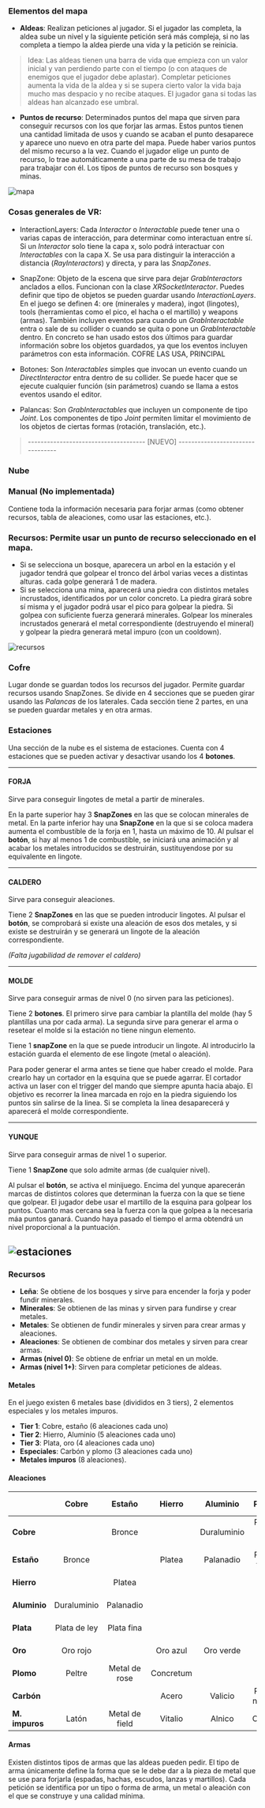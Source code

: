 ### Elementos del mapa

- **Aldeas**: Realizan peticiones al jugador. Si el jugador las completa, la aldea sube un nivel y la siguiente petición será más compleja, si no las completa a tiempo la aldea pierde una vida y la petición se reinicia.
>Idea: Las aldeas tienen una barra de vida que empieza con un valor inicial y van perdiendo parte con el tiempo (o con ataques de enemigos que el jugador debe aplastar). Completar peticiones aumenta la vida de la aldea y si se supera cierto valor la vida baja mucho mas despacio y no recibe ataques. El jugador gana si todas las aldeas han alcanzado ese umbral.

- **Puntos de recurso**: Determinados puntos del mapa que sirven para conseguir recursos con los que forjar las armas. Estos puntos tienen una cantidad limitada de usos y cuando se acaban el punto desaparece y aparece uno nuevo en otra parte del mapa. Puede haber varios puntos del mismo recurso a la vez.
Cuando el jugador elige un punto de recurso, lo trae automáticamente a una parte de su mesa de trabajo para trabajar con él.
Los tipos de puntos de recurso son bosques y minas.

![mapa](images/mapa.png "Mapa") 

### Cosas generales de VR:

- InteractionLayers: Cada *Interactor* o *Interactable* puede tener una o varias capas de interacción, para determinar como interactuan entre sí. Si un *Interactor* solo tiene la capa x, solo podrá interactuar con *Interactables* con la capa X. Se usa para distinguir la interacción a distancia (*RayInteractors*) y directa, y para las *SnapZones*.

- SnapZone: Objeto de la escena que sirve para dejar *GrabInteractors* anclados a ellos. Funcionan con la clase *XRSocketInteractor*. Puedes definir que tipo de objetos se pueden guardar usando *InteractionLayers*. En el juego se definen 4: ore (minerales y madera), ingot (lingotes), tools (herramientas como el pico, el hacha o el martillo) y weapons (armas). También incluyen eventos para cuando un *GrabInteractable* entra o sale de su collider o cuando se quita o pone un *GrabInteractable* dentro. En concreto se han usado estos dos últimos para guardar información sobre los objetos guardados, ya que los eventos incluyen parámetros con esta información. COFRE LAS USA, PRINCIPAL

- Botones: Son *Interactables* simples que invocan un evento cuando un *DirectInteractor* entra dentro de su collider. Se puede hacer que se ejecute cualquier función (sin parámetros) cuando se llama a estos eventos usando el editor.

- Palancas: Son *GrabInteractables* que incluyen un componente de tipo *Joint*. Los componentes de tipo *Joint* permiten limitar el movimiento de los objetos de ciertas formas (rotación, translación, etc.).



> ------------------------------------- [NUEVO] ---------------------------------
### Nube

### Manual (No implementada) 

Contiene toda la información necesaria para forjar armas (como obtener recursos, tabla de aleaciones, como usar las estaciones, etc.).

### Recursos: Permite usar un punto de recurso seleccionado en el mapa.

 - Si se selecciona un bosque, aparecera un arbol en la estación y el jugador tendrá que golpear el tronco del árbol varias veces a distintas alturas. cada golpe generará 1 de madera.
 - Si se selecciona una mina, aparecerá una piedra con distintos metales incrustados, identificados por un color concreto. La piedra girará sobre sí misma y el jugador podrá usar el pico para golpear la piedra. Si golpea con suficiente fuerza generará minerales. Golpear los minerales incrustados generará el metal correspondiente (destruyendo el mineral) y golpear la piedra generará metal impuro (con un cooldown).

![recursos](images/recursos.png "recursos") 

### Cofre

Lugar donde se guardan todos los recursos del jugador.
Permite guardar recursos usando SnapZones. Se divide en 4 secciones que se pueden girar usando las *Palancas* de los laterales.
Cada sección tiene 2 partes, en una se pueden guardar metales y en otra armas.

### Estaciones

Una sección de la nube es el sistema de estaciones. Cuenta con 4 estaciones que se pueden activar y desactivar usando los 4 **botones**.

---

#### FORJA

Sirve para conseguir lingotes de metal a partir de minerales.

En la parte superior hay 3 **SnapZones** en las que se colocan minerales de metal. En la parte inferior hay una **SnapZone** en la que si se coloca madera aumenta el combustible de la forja en 1, hasta un máximo de 10.
Al pulsar el **botón**, si hay al menos 1 de combustible, se iniciará una animación y al acabar los metales introducidos se destruirán, sustituyendose por su equivalente en lingote. 

---

#### CALDERO

Sirve para conseguir aleaciones.

Tiene 2 **SnapZones** en las que se pueden introducir lingotes. Al pulsar el **botón**, se comprobará si existe una aleación de esos dos metales, y si existe se destruirán y se generará un lingote de la aleación correspondiente.

*(Falta jugabilidad de remover el caldero)*

---

#### MOLDE

Sirve para conseguir armas de nivel 0 (no sirven para las peticiones).

Tiene 2 **botones**. El primero sirve para cambiar la plantilla del molde (hay 5 plantillas una por cada arma). La segunda sirve para generar el arma o resetear el molde si la estación no tiene ningun elemento.

Tiene 1 **snapZone** en la que se puede introducir un lingote. Al introducirlo la estación guarda el elemento de ese lingote (metal o aleación).

Para poder generar el arma antes se tiene que haber creado el molde. Para crearlo hay un cortador en la esquina que se puede agarrar. El cortador activa un laser con el trigger del mando que siempre apunta hacia abajo. El objetivo es recorrer la linea marcada en rojo en la piedra siguiendo los puntos sin salirse de la linea. Si se completa la linea desaparecerá y aparecerá el molde correspondiente.

---

#### YUNQUE

Sirve para conseguir armas de nivel 1 o superior.

Tiene 1 **SnapZone** que solo admite armas (de cualquier nivel).

Al pulsar el **botón**, se activa el minijuego. Encima del yunque aparecerán marcas de distintos colores que determinan la fuerza con la que se tiene que golpear. El jugador debe usar el martillo de la esquina para golpear los puntos. Cuanto mas cercana sea la fuerza con la que golpea a la necesaria máa puntos ganará. Cuando haya pasado el tiempo el arma obtendrá un nivel proporcional a la puntuación.

![estaciones](images/estaciones.png "Estaciones") 
---

### Recursos

- **Leña**: Se obtiene de los bosques y sirve para encender la forja y poder fundir minerales.
- **Minerales**: Se obtienen de las minas y sirven para fundirse y crear metales. 
- **Metales**: Se obtienen de fundir minerales y sirven para crear armas y aleaciones.
- **Aleaciones**: Se obtienen de combinar dos metales y sirven para crear armas.
- **Armas (nivel 0)**: Se obtiene de enfriar un metal en un molde.
- **Armas (nivel 1+)**: Sirven para completar peticiones de aldeas.

#### Metales

En el juego existen 6 metales base (divididos en 3 tiers),  2 elementos especiales y los metales impuros.

-	**Tier 1**: Cobre, estaño (6 aleaciones cada uno)
-	**Tier 2**: Hierro, Aluminio (5 aleaciones cada uno)
-	**Tier 3**: Plata, oro (4 aleaciones cada uno)
-	**Especiales**: Carbón y plomo (3 aleaciones cada uno)
-	**Metales impuros** (8 aleaciones).

#### Aleaciones

|         | Cobre     |Estaño        |Hierro  |Aluminio   |Plata       |Oro       |Plomo        |Carbón     |M. impuros    |
|----------|:------------:|:--------------:|:--------:|:-----------:|:------------:|:----------:|:-------------:|:-----------:|:--------------:|
|**Cobre**     |            |Bronce        |        |Duraluminio|Plata de ley|Oro rojo  |Peltre       |           |latón         |
|**Estaño**   |Bronce      |              |Platea |Palanadio   |Plata fina  |          |Metal de rose|           |Metal de field|
|**Hierro**    |            |Platea       |        |           |            |Oro azul  |Concretum         |Acero      |Vitalio       |
|**Aluminio**  |Duraluminio |Palanadio  |        |           |            |Oro verde |             |valicio    |Alnico        | 
|**Plata**     |Plata de ley|Plata fina  |        |           |            |          |             |Plata negra|Osmo      |
|**Oro**      |Oro rojo    |              |Oro azul|Oro verde  |            |          |             |           |Oro blanco    |
|**Plomo**    |Peltre      |Metal de rose |Concretum  |           |            |          |             |           |              | 
|**Carbón**    |            |              |Acero   |Valicio    |Plata negra |          |             |           |              | 
|**M. impuros**|Latón       |Metal de field|Vitalio |Alnico     |Osmo    |Oro blanco|             |           |              | 


#### Armas

Existen distintos tipos de armas que las aldeas pueden pedir. El tipo de arma únicamente define la forma que se le debe dar a la pieza de metal que se use para forjarla (espadas, hachas, escudos, lanzas y martillos). 
Cada petición se identifica por un tipo o forma de arma, un metal o aleación con el que se construye y una calidad mínima.


